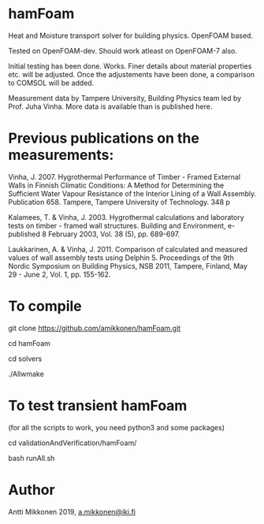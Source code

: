 # hamFoam
Heat and Moisture transport solver for building physics. OpenFOAM based.

Tested on OpenFOAM-dev. Should work atleast on OpenFOAM-7 also.

Initial testing has been done. Works. Finer details about material properties etc. will be adjusted. Once the adjustements have been done, a comparison to COMSOL will be added.

Measurement data by Tampere University, Building Physics team led by Prof. Juha Vinha. More data is available than is published here.

# Previous publications on the measurements:

Vinha, J. 2007. Hygrothermal Performance of Timber - Framed External Walls in Finnish Climatic Conditions: A Method for Determining the Sufficient Water Vapour Resistance of the Interior Lining of a Wall Assembly. Publication 658. Tampere, Tampere University of Technology. 348 p

Kalamees, T. & Vinha, J. 2003. Hygrothermal calculations and laboratory tests on timber - framed wall structures. Building and Environment, e-published 8 February 2003, Vol. 38 (5), pp. 689-697.

Laukkarinen, A. & Vinha, J. 2011. Comparison of calculated and measured values of wall assembly tests using Delphin 5. Proceedings of the 9th Nordic Symposium on Building Physics, NSB 2011, Tampere, Finland, May 29 - June 2, Vol. 1, pp. 155-162.

# To compile
git clone https://github.com/amikkonen/hamFoam.git

cd hamFoam

cd solvers

./Allwmake

# To test transient hamFoam
(for all the scripts to work, you need python3 and some packages)

cd validationAndVerification/hamFoam/

bash runAll.sh

# Author
Antti Mikkonen 2019, a.mikkonen@iki.fi
